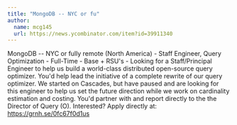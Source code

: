 ```yaml
---
title: "MongoDB -- NYC or fu"
author:
  name: mcg145
  url: https://news.ycombinator.com/item?id=39911340
---
```

MongoDB -- NYC or fully remote (North America) - Staff Engineer, Query Optimization - Full-Time - Base + RSU&#x27;s - Looking for a Staff&#x2F;Principal Engineer to help us build a world-class distributed open-source query optimizer. You&#x27;d help lead the initiative of a complete rewrite of our query optimizer. We started on Cascades, but have paused and are looking for this engineer to help us set the future direction while we work on cardinality estimation and costing. You&#x27;d partner with and report directly to the the Director of Query (O). Interested? Apply directly at: <a href="https:&#x2F;&#x2F;grnh.se&#x2F;0fc67f0d1us" rel="nofollow">https:&#x2F;&#x2F;grnh.se&#x2F;0fc67f0d1us</a>
